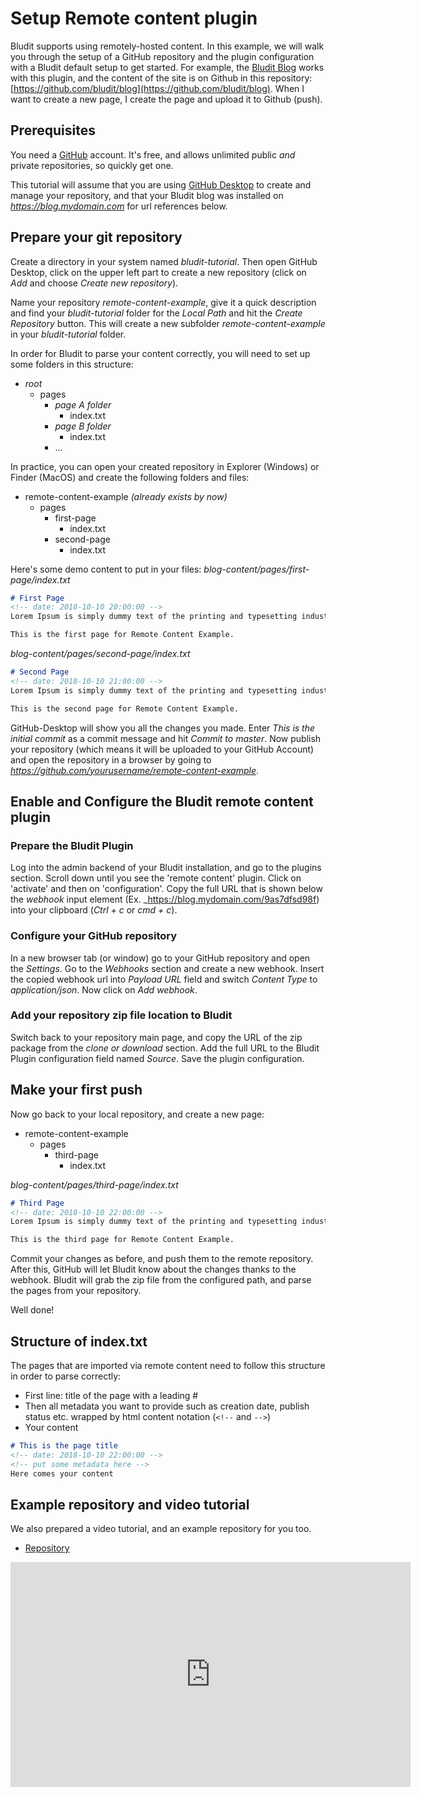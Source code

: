 # Setup Remote content plugin
<!-- position: 1 -->

Bludit supports using remotely-hosted content. In this example, we will walk you through the setup of a GitHub repository and the plugin configuration with a Bludit default setup to get started.
For example, the [Bludit Blog](https://blog.bludit.com) works with this plugin, and the content of the site is on Github in this repository: [https://github.com/bludit/blog](https://github.com/bludit/blog). When I want to create a new page, I create the page and upload it to Github (push).

## Prerequisites

You need a [GitHub](https://www.github.com) account. It's free, and allows unlimited public *and* private repositories, so quickly get one.

This tutorial will assume that you are using [GitHub Desktop](https://desktop.github.com/) to create and manage your repository, and that your Bludit blog was installed on _https://blog.mydomain.com_ for url references below.

## Prepare your git repository

Create a directory in your system named _bludit-tutorial_. Then open GitHub Desktop, click on the upper left part to create a new repository (click on _Add_ and choose _Create new repository_).

Name your repository _remote-content-example_, give it a quick description and find your _bludit-tutorial_ folder for the _Local Path_ and hit the _Create Repository_ button. This will create a new subfolder _remote-content-example_ in your _bludit-tutorial_ folder.

In order for Bludit to parse your content correctly, you will need to set up some folders in this structure:

* _root_
    * pages
        * _page A folder_
            * index.txt
        * _page B folder_
            * index.txt
        * ...

In practice, you can open your created repository in Explorer (Windows) or Finder (MacOS) and create the following folders and files:

* remote-content-example _(already exists by now)_
    * pages
        * first-page
            * index.txt
        * second-page
            * index.txt

Here's some demo content to put in your files:
_blog-content/pages/first-page/index.txt_
```markdown
# First Page
<!-- date: 2018-10-10 20:00:00 -->
Lorem Ipsum is simply dummy text of the printing and typesetting industry. Lorem Ipsum has been the industry's standard dummy text ever since the 1500s, when an unknown printer took a galley of type and scrambled it to make a type specimen book. It has survived not only five centuries, but also the leap into electronic typesetting, remaining essentially unchanged. It was popularised in the 1960s with the release of Letraset sheets containing Lorem Ipsum passages.

This is the first page for Remote Content Example.
```

_blog-content/pages/second-page/index.txt_
```markdown
# Second Page
<!-- date: 2018-10-10 21:00:00 -->
Lorem Ipsum is simply dummy text of the printing and typesetting industry. Lorem Ipsum has been the industry's standard dummy text ever since the 1500s, when an unknown printer took a galley of type and scrambled it to make a type specimen book. It has survived not only five centuries, but also the leap into electronic typesetting, remaining essentially unchanged. It was popularised in the 1960s with the release of Letraset sheets containing Lorem Ipsum passages.

This is the second page for Remote Content Example.
```

GitHub-Desktop will show you all the changes you made. Enter _This is the initial commit_ as a commit message and hit _Commit to master_. Now publish your repository (which means it will be uploaded to your GitHub Account) and open the repository in a browser by going to _https://github.com/yourusername/remote-content-example_.

## Enable and Configure the Bludit remote content plugin

### Prepare the Bludit Plugin
Log into the admin backend of your Bludit installation, and go to the plugins section. Scroll down until you see the 'remote content' plugin. Click on 'activate' and then on 'configuration'. Copy the full URL that is shown below the _webhook_ input element (Ex. _https://blog.mydomain.com/9as7dfsd98f) into your clipboard (_Ctrl + c_ or _cmd + c_).

### Configure your GitHub repository
In a new browser tab (or window) go to your GitHub repository and open the _Settings_. Go to the _Webhooks_ section and create a new webhook. Insert the copied webhook url into _Payload URL_ field and switch _Content Type_ to _application/json_. Now click on _Add webhook_.

### Add your repository zip file location to Bludit
Switch back to your repository main page, and copy the URL of the zip package from the _clone or download_ section. Add the full URL to the Bludit Plugin configuration field named _Source_. Save the plugin configuration.

## Make your first push
Now go back to your local repository, and create a new page:

* remote-content-example
    * pages
        * third-page
            * index.txt

_blog-content/pages/third-page/index.txt_
```markdown
# Third Page
<!-- date: 2018-10-10 22:00:00 -->
Lorem Ipsum is simply dummy text of the printing and typesetting industry. Lorem Ipsum has been the industry's standard dummy text ever since the 1500s, when an unknown printer took a galley of type and scrambled it to make a type specimen book. It has survived not only five centuries, but also the leap into electronic typesetting, remaining essentially unchanged. It was popularised in the 1960s with the release of Letraset sheets containing Lorem Ipsum passages.

This is the third page for Remote Content Example.
```

Commit your changes as before, and push them to the remote repository. After this, GitHub will let Bludit know about the changes thanks to the webhook. Bludit will grab the zip file from the configured path, and parse the pages from your repository.

Well done!

## Structure of index.txt
The pages that are imported via remote content need to follow this structure in order to parse correctly:

* First line: title of the page with a leading #
* Then all metadata you want to provide such as creation date, publish status etc. wrapped by html content notation (`<!--` and `-->`)
* Your content

```markdown
# This is the page title
<!-- date: 2018-10-10 22:00:00 -->
<!-- put some metadata here -->
Here comes your content
```

## Example repository and video tutorial
We also prepared a video tutorial, and an example repository for you too.
- [Repository](https://github.com/bludit/remote-content-example)

<div class="video-embed">
	<iframe width="640" height="360" src="https://www.youtube.com/embed/Kzh_Wl2ZovQ?rel=0&amp;showinfo=0" frameborder="0" gesture="media" allowfullscreen></iframe>
</div>
